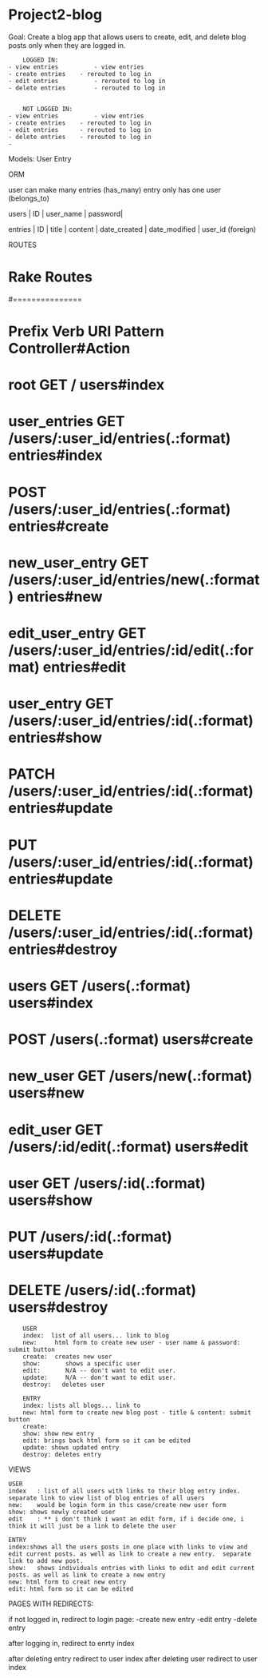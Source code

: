 # Project2-blog

Goal: Create a blog app that allows users to create, edit, and delete blog posts only when they are logged in.


		LOGGED IN:               
	- view entries 			- view entries
	- create entries   	- rerouted to log in
	- edit entries   		- rerouted to log in
	- delete entries 		- rerouted to log in
	 

		NOT LOGGED IN:     
	- view entries 			- view entries
	- create entries   	- rerouted to log in
	- edit entries    	- rerouted to log in
	- delete entries   	- rerouted to log in
	- 
	

Models:
User
Entry


ORM

user can make many entries (has_many)
entry only has one user (belongs_to)

users
| ID | user_name  | password|

entries
| ID | title | content | date_created | date_modified | user_id (foreign)

ROUTES

# Rake Routes
#===============
#           Prefix Verb   URI Pattern                                Controller#Action
#             root GET    /                                          users#index
#     user_entries GET    /users/:user_id/entries(.:format)          entries#index
#                  POST   /users/:user_id/entries(.:format)          entries#create
#  new_user_entry GET    /users/:user_id/entries/new(.:format)      entries#new
# edit_user_entry GET    /users/:user_id/entries/:id/edit(.:format) entries#edit
#      user_entry GET    /users/:user_id/entries/:id(.:format)      entries#show
#                  PATCH  /users/:user_id/entries/:id(.:format)      entries#update
#                  PUT    /users/:user_id/entries/:id(.:format)      entries#update
#                  DELETE /users/:user_id/entries/:id(.:format)      entries#destroy
#            users GET    /users(.:format)                           users#index
#                  POST   /users(.:format)                           users#create
#         new_user GET    /users/new(.:format)                       users#new
#        edit_user GET    /users/:id/edit(.:format)                  users#edit
#             user GET    /users/:id(.:format)                       users#show
#                  PUT    /users/:id(.:format)                       users#update
#                  DELETE /users/:id(.:format)                       users#destroy

		USER
		index:  list of all users... link to blog
		new:     html form to create new user - user name & password: submit button
		create:  creates new user 
		show:		shows a specific user
		edit:		N/A -- don't want to edit user. 
		update:  	N/A -- don't want to edit user. 
		destroy:   deletes user

		ENTRY
		index: lists all blogs... link to 
		new: html form to create new blog post - title & content: submit button
		create:
		show: show new entry
		edit: brings back html form so it can be edited
		update: shows updated entry 
		destroy: deletes entry 


VIEWS

	USER 		
	index	: list of all users with links to their blog entry index. separate link to view list of blog entries of all users		
	new:	would be login form in this case/create new user form
	show: shows newly created user
	edit	: ** i don't think i want an edit form, if i decide one, i think it will just be a link to delete the user

	ENTRY
	index:shows all the users posts in one place with links to view and edit current posts. as well as link to create a new entry.  separate link to add new post.
	show:  	shows individuals entries with links to edit and edit current posts. as well as link to create a new entry
	new: html form to creat new entry
	edit: html form so it can be edited

PAGES WITH REDIRECTS:

if not logged in, redirect to login page:
	-create new entry
	-edit entry
	-delete entry 

after logging in, redirect to enrty index

after deleting entry redirect to user index
after deleting user redirect to user index
